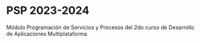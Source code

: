 # PSP 2023-2024
Módulo Programación de Servicios y Procesos del 2do curso de Desarrollo de Aplicaciones Multiplataforma
